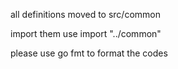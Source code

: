 all definitions moved to src/common

import them use import "../common"

please use go fmt to format the codes